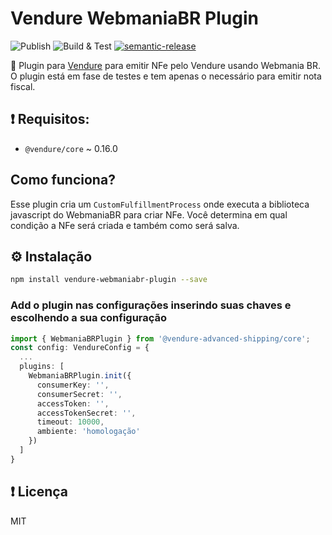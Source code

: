 # Vendure WebmaniaBR Plugin
![Publish](https://github.com/jonyw4/vendure-webmaniabr-plugin/workflows/Publish/badge.svg?branch=master)
![Build & Test](https://github.com/jonyw4/vendure-webmaniabr-plugin/workflows/Build%20&%20Test/badge.svg)
[![semantic-release](https://img.shields.io/badge/%20%20%F0%9F%93%A6%F0%9F%9A%80-semantic--release-e10079.svg)](https://github.com/semantic-release/semantic-release)

📄 Plugin para [Vendure](https://github.com/vendure-ecommerce/vendure) para emitir NFe pelo Vendure usando Webmania BR. O plugin está em fase de testes e tem apenas o necessário para emitir nota fiscal.

## ❗ Requisitos:
- `@vendure/core` ~ 0.16.0

## Como funciona?
Esse plugin cria um `CustomFulfillmentProcess` onde executa a biblioteca javascript do WebmaniaBR para criar NFe. Você determina em qual condição a NFe será criada e também como será salva.

## ⚙️ Instalação
```bash
npm install vendure-webmaniabr-plugin --save
```

### Add o plugin nas configurações inserindo suas chaves e escolhendo a sua configuração
```typescript
import { WebmaniaBRPlugin } from '@vendure-advanced-shipping/core';
const config: VendureConfig = {
  ...
  plugins: [
    WebmaniaBRPlugin.init({
      consumerKey: '',
      consumerSecret: '',
      accessToken: '',
      accessTokenSecret: '',
      timeout: 10000,
      ambiente: 'homologação'
    })
  ]
}
```

## ❗️ Licença
MIT 